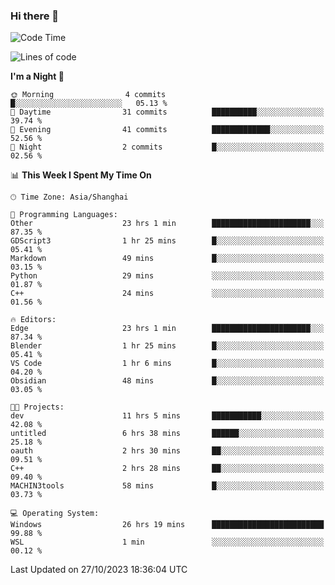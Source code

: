 ### Hi there 👋

<!--
**GwenKaplan/GwenKaplan** is a ✨ _special_ ✨ repository because its `README.md` (this file) appears on your GitHub profile.

Here are some ideas to get you started:

- 🔭 I’m currently working on ...
- 🌱 I’m currently learning ...
- 👯 I’m looking to collaborate on ...
- 🤔 I’m looking for help with ...
- 💬 Ask me about ...
- 📫 How to reach me: ...
- 😄 Pronouns: ...
- ⚡ Fun fact: ...
-->

<!--START_SECTION:waka-->
![Code Time](http://img.shields.io/badge/Code%20Time-723%20hrs%2036%20mins-blue)

![Lines of code](https://img.shields.io/badge/From%20Hello%20World%20I%27ve%20Written-113.1%20thousand%20lines%20of%20code-blue)

**I'm a Night 🦉** 

```text
🌞 Morning                4 commits           █░░░░░░░░░░░░░░░░░░░░░░░░   05.13 % 
🌆 Daytime                31 commits          ██████████░░░░░░░░░░░░░░░   39.74 % 
🌃 Evening                41 commits          █████████████░░░░░░░░░░░░   52.56 % 
🌙 Night                  2 commits           █░░░░░░░░░░░░░░░░░░░░░░░░   02.56 % 
```


📊 **This Week I Spent My Time On** 

```text
🕑︎ Time Zone: Asia/Shanghai

💬 Programming Languages: 
Other                    23 hrs 1 min        ██████████████████████░░░   87.35 % 
GDScript3                1 hr 25 mins        █░░░░░░░░░░░░░░░░░░░░░░░░   05.41 % 
Markdown                 49 mins             █░░░░░░░░░░░░░░░░░░░░░░░░   03.15 % 
Python                   29 mins             ░░░░░░░░░░░░░░░░░░░░░░░░░   01.87 % 
C++                      24 mins             ░░░░░░░░░░░░░░░░░░░░░░░░░   01.56 % 

🔥 Editors: 
Edge                     23 hrs 1 min        ██████████████████████░░░   87.34 % 
Blender                  1 hr 25 mins        █░░░░░░░░░░░░░░░░░░░░░░░░   05.41 % 
VS Code                  1 hr 6 mins         █░░░░░░░░░░░░░░░░░░░░░░░░   04.20 % 
Obsidian                 48 mins             █░░░░░░░░░░░░░░░░░░░░░░░░   03.05 % 

🐱‍💻 Projects: 
dev                      11 hrs 5 mins       ███████████░░░░░░░░░░░░░░   42.08 % 
untitled                 6 hrs 38 mins       ██████░░░░░░░░░░░░░░░░░░░   25.18 % 
oauth                    2 hrs 30 mins       ██░░░░░░░░░░░░░░░░░░░░░░░   09.51 % 
C++                      2 hrs 28 mins       ██░░░░░░░░░░░░░░░░░░░░░░░   09.40 % 
MACHIN3tools             58 mins             █░░░░░░░░░░░░░░░░░░░░░░░░   03.73 % 

💻 Operating System: 
Windows                  26 hrs 19 mins      █████████████████████████   99.88 % 
WSL                      1 min               ░░░░░░░░░░░░░░░░░░░░░░░░░   00.12 % 
```


 Last Updated on 27/10/2023 18:36:04 UTC
<!--END_SECTION:waka-->
